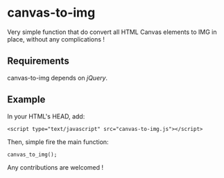 # canvas-to-img
Very simple function that do convert all HTML Canvas elements to IMG in place, without any complications !

## Requirements
canvas-to-img depends on *jQuery*.

## Example
In your HTML's HEAD, add:
```
<script type="text/javascript" src="canvas-to-img.js"></script>
```
Then, simple fire the main function:
```
canvas_to_img();
```

Any contributions are welcomed !
